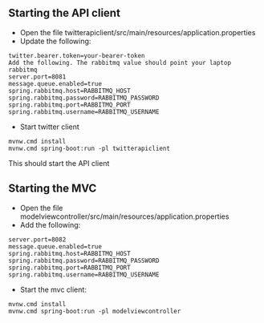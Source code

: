 ## Starting the API client

* Open the file twitterapiclient/src/main/resources/application.properties
* Update the following:
```
twitter.bearer.token=your-bearer-token
Add the following. The rabbitmq value should point your laptop rabbitmq
server.port=8081
message.queue.enabled=true
spring.rabbitmq.host=RABBITMQ_HOST
spring.rabbitmq.password=RABBITMQ_PASSWORD
spring.rabbitmq.port=RABBITMQ_PORT
spring.rabbitmq.username=RABBITMQ_USERNAME
```
* Start twitter client
```
mvnw.cmd install
mvnw.cmd spring-boot:run -pl twitterapiclient
```
This should start the API client

## Starting the MVC
* Open the file modelviewcontroller/src/main/resources/application.properties
* Add the following: 
```
server.port=8082
message.queue.enabled=true
spring.rabbitmq.host=RABBITMQ_HOST
spring.rabbitmq.password=RABBITMQ_PASSWORD
spring.rabbitmq.port=RABBITMQ_PORT
spring.rabbitmq.username=RABBITMQ_USERNAME
```
* Start the mvc client:
```
mvnw.cmd install
mvnw.cmd spring-boot:run -pl modelviewcontroller
```

